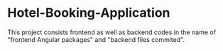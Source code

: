 # Hotel-Booking-Application
This project consists frontend as well as backend codes in the name of "frontend Angular packages" and "backend files commited".

